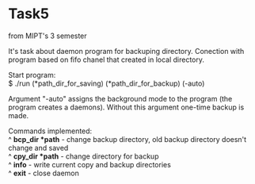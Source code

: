 # Task5
from MIPT's 3 semester

It's task about daemon program for backuping directory. Conection with program based on fifo chanel that created in local directory.

Start program:<br>
$ ./run (*path_dir_for_saving) (*path_dir_for_backup) (-auto)

Argument "-auto" assigns the background mode to the program (the program creates a daemons). Without this argument one-time backup is made.

Commands implemented:<br>
^ <b>bcp_dir *path</b> - change backup directory, old backup directory doesn't change and saved<br>
^ <b>cpy_dir *path</b> - change directory for backup<br>
^ <b>info</b> - write current copy and backup directories<br>
^ <b>exit</b> - close daemon<br>
